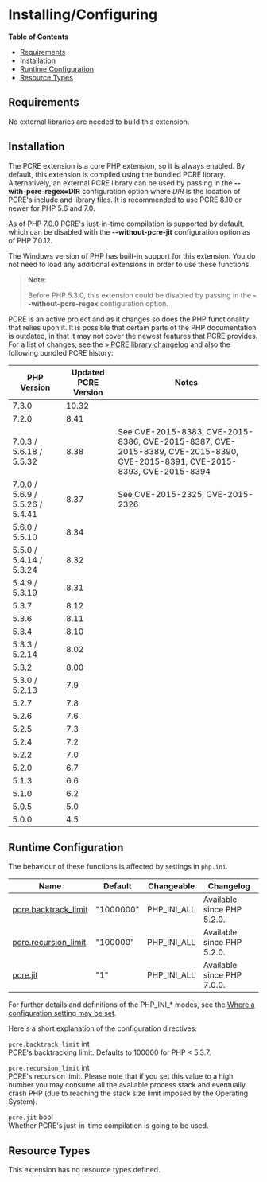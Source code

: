 Installing/Configuring
======================

**Table of Contents**

-   [Requirements](/pcre/setup.html#Requirements)
-   [Installation](/pcre/setup.html#Installation)
-   [Runtime Configuration](/pcre/setup.html#Runtime%20Configuration)
-   [Resource Types](/pcre/setup.html#Resource%20Types)

Requirements
------------

No external libraries are needed to build this extension.

Installation
------------

The PCRE extension is a core PHP extension, so it is always enabled. By
default, this extension is compiled using the bundled PCRE library.
Alternatively, an external PCRE library can be used by passing in the
**--with-pcre-regex=DIR** configuration option where *DIR* is the
location of PCRE's include and library files. It is recommended to use
PCRE 8.10 or newer for PHP 5.6 and 7.0.

As of PHP 7.0.0 PCRE's just-in-time compilation is supported by default,
which can be disabled with the **--without-pcre-jit** configuration
option as of PHP 7.0.12.

The Windows version of PHP has built-in support for this extension. You
do not need to load any additional extensions in order to use these
functions.

> **Note**:
>
> Before PHP 5.3.0, this extension could be disabled by passing in the
> **--without-pcre-regex** configuration option.

PCRE is an active project and as it changes so does the PHP
functionality that relies upon it. It is possible that certain parts of
the PHP documentation is outdated, in that it may not cover the newest
features that PCRE provides. For a list of changes, see the
<a href="http://www.pcre.org/original/changelog.txt" class="link external">» PCRE library changelog</a>
and also the following bundled PCRE history:

| PHP Version                     | Updated PCRE Version | Notes                                                                                                                      |
|---------------------------------|----------------------|----------------------------------------------------------------------------------------------------------------------------|
| 7.3.0                           | 10.32                |                                                                                                                            |
| 7.2.0                           | 8.41                 |                                                                                                                            |
| 7.0.3 / 5.6.18 / 5.5.32         | 8.38                 | See CVE-2015-8383, CVE-2015-8386, CVE-2015-8387, CVE-2015-8389, CVE-2015-8390, CVE-2015-8391, CVE-2015-8393, CVE-2015-8394 |
| 7.0.0 / 5.6.9 / 5.5.26 / 5.4.41 | 8.37                 | See CVE-2015-2325, CVE-2015-2326                                                                                           |
| 5.6.0 / 5.5.10                  | 8.34                 |                                                                                                                            |
| 5.5.0 / 5.4.14 / 5.3.24         | 8.32                 |                                                                                                                            |
| 5.4.9 / 5.3.19                  | 8.31                 |                                                                                                                            |
| 5.3.7                           | 8.12                 |                                                                                                                            |
| 5.3.6                           | 8.11                 |                                                                                                                            |
| 5.3.4                           | 8.10                 |                                                                                                                            |
| 5.3.3 / 5.2.14                  | 8.02                 |                                                                                                                            |
| 5.3.2                           | 8.00                 |                                                                                                                            |
| 5.3.0 / 5.2.13                  | 7.9                  |                                                                                                                            |
| 5.2.7                           | 7.8                  |                                                                                                                            |
| 5.2.6                           | 7.6                  |                                                                                                                            |
| 5.2.5                           | 7.3                  |                                                                                                                            |
| 5.2.4                           | 7.2                  |                                                                                                                            |
| 5.2.2                           | 7.0                  |                                                                                                                            |
| 5.2.0                           | 6.7                  |                                                                                                                            |
| 5.1.3                           | 6.6                  |                                                                                                                            |
| 5.1.0                           | 6.2                  |                                                                                                                            |
| 5.0.5                           | 5.0                  |                                                                                                                            |
| 5.0.0                           | 4.5                  |                                                                                                                            |

Runtime Configuration
---------------------

The behaviour of these functions is affected by settings in `php.ini`.

| Name                                                              | Default   | Changeable    | Changelog                  |
|-------------------------------------------------------------------|-----------|---------------|----------------------------|
| <a href="/pcre/setup.html#" class="link">pcre.backtrack_limit</a> | "1000000" | PHP\_INI\_ALL | Available since PHP 5.2.0. |
| <a href="/pcre/setup.html#" class="link">pcre.recursion_limit</a> | "100000"  | PHP\_INI\_ALL | Available since PHP 5.2.0. |
| <a href="/pcre/setup.html#" class="link">pcre.jit</a>             | "1"       | PHP\_INI\_ALL | Available since PHP 7.0.0. |

For further details and definitions of the PHP\_INI\_\* modes, see the
<a href="/configuration/changes/modes.html" class="xref">Where a configuration setting may be set</a>.

Here's a short explanation of the configuration directives.

`pcre.backtrack_limit` <span class="type">int</span>  
PCRE's backtracking limit. Defaults to 100000 for PHP \< 5.3.7.

`pcre.recursion_limit` <span class="type">int</span>  
PCRE's recursion limit. Please note that if you set this value to a high
number you may consume all the available process stack and eventually
crash PHP (due to reaching the stack size limit imposed by the Operating
System).

`pcre.jit` <span class="type">bool</span>  
Whether PCRE's just-in-time compilation is going to be used.

Resource Types
--------------

This extension has no resource types defined.
